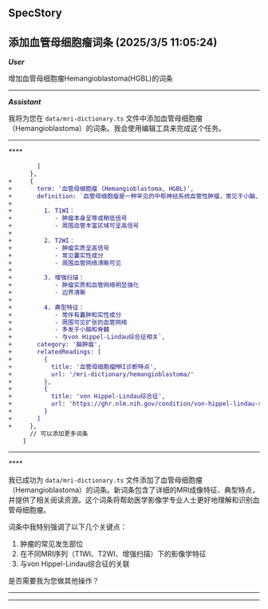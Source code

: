## SpecStory

## 添加血管母细胞瘤词条 (2025/3/5 11:05:24)

_**User**_

增加血管母细胞瘤Hemangioblastoma(HGBL)的词条

---

_**Assistant**_

我将为您在 `data/mri-dictionary.ts` 文件中添加血管母细胞瘤（Hemangioblastoma）的词条。我会使用编辑工具来完成这个任务。

---

_****_

```diff
        ]
      },
+     {
+       term: '血管母细胞瘤 (Hemangioblastoma, HGBL)',
+       definition: `血管母细胞瘤是一种罕见的中枢神经系统血管性肿瘤，常见于小脑、脊髓和脑干。MRI上具有以下特征：
+ 
+         1. T1WI：
+            - 肿瘤本身呈等或稍低信号
+            - 周围血管丰富区域可呈高信号
+         
+         2. T2WI：
+            - 肿瘤实质呈高信号
+            - 常见囊实性成分
+            - 周围血管网络清晰可见
+         
+         3. 增强扫描：
+            - 肿瘤实质和血管网络明显强化
+            - 边界清晰
+         
+         4. 典型特征：
+            - 常伴有囊肿和实性成分
+            - 周围可见扩张的血管网络
+            - 多发于小脑和脊髓
+            - 与von Hippel-Lindau综合征相关`,
+       category: '脑肿瘤',
+       relatedReadings: [
+         {
+           title: '血管母细胞瘤MRI诊断特点',
+           url: '/mri-dictionary/hemangioblastoma/'
+         },
+         {
+           title: 'von Hippel-Lindau综合征',
+           url: 'https://ghr.nlm.nih.gov/condition/von-hippel-lindau-syndrome'
+         }
+       ]
+     },
      // 可以添加更多词条
    ]
```

---

_****_



我已成功为 `data/mri-dictionary.ts` 文件添加了血管母细胞瘤（Hemangioblastoma）的词条。新词条包含了详细的MRI成像特征、典型特点，并提供了相关阅读资源。这个词条将帮助医学影像学专业人士更好地理解和识别血管母细胞瘤。

词条中我特别强调了以下几个关键点：
1. 肿瘤的常见发生部位
2. 在不同MRI序列（T1WI、T2WI、增强扫描）下的影像学特征
3. 与von Hippel-Lindau综合征的关联

是否需要我为您做其他操作？

---



---

